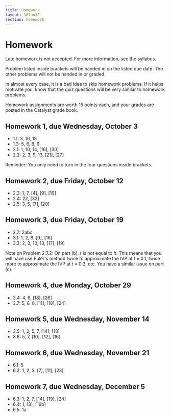 ```yaml
---
title: Homework
layout: 307au12
section: homework
---
```


# Homework

Late homework is not accepted. For more information, see the syllabus.

Problem listed inside brackets will be handed in on the listed due date.
The other problems will not be handed in or graded.

In almost every case, it is a bad idea to skip homework problems. If it helps motivate you, know that the quiz questions will be very similar to homework problems.

Homework assignments are worth 15 points each, and your grades are posted in the Catalyst grade book.

## Homework 1, due Wednesday, October 3

- 1.1: 3, 16, 18
- 1.3: 5, 6, 8, 9
- 2.1: 1, 10, 14, [16], [30]
- 2.2: 2, 3, 9, 13, [21], [27]

Reminder: You only need to turn in the four questions inside brackets.

## Homework 2, due Friday, October 12

- 2.3: 1, 7, [4], [9], [19]
- 2.4: 22, [32]
- 2.5: 3, 5, [7], [20]

## Homework 3, due Friday, October 19

- 2.7: 2abc
- 3.1: 1, 2, 8, [9], [16]
- 3.3: 2, 3, 10, 13, [17], [19]

Note on Problem 2.7.2: On part (b), _t_ is not equal to _h_. This means that you will have use Euler's method twice to approximate the IVP at _t_ = 0.1, twice more to approximate the IVP at _t_ = 0.2, etc. You have a similar issue on part (c).

## Homework 4, due Monday, October 29

- 3.4: 4, 6, [18], [26]
- 3.7: 5, 6, 8, [11], [18], [24]

## Homework 5, due Wednesday, November 14

- 3.5: 1, 2, 5, 7, [14], [18]
- 3.8: 5, 7, [10], [12], [16]

## Homework 6, due Wednesday, November 21

- 6.1: 5
- 6.2: 1, 2, 3, [7], [11], [23]

## Homework 7, due Wednesday, December 5

- 6.3: 1, 2, 7, [14], [19], [24]
- 6.4: 1, [3], [16b]
- 6.5: 1a


<script type="text/javascript">
$("#page ul").addClass('no-bullet');
</script>
